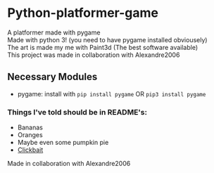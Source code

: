 # Python-platformer-game

A platformer made with pygame
<br>
Made with python 3! (you need to have pygame installed obviousely)
<br>
The art is made my me with Paint3d (The best software available)
<br>
This project was made in collaboration with Alexandre2006
<br>
## Necessary Modules
- pygame: install with ```pip install pygame```
    OR ```pip3 install pygame```

### Things I've told should be in README's:
- Bananas
- Oranges
- Maybe even some pumpkin pie
- [Clickbait](https://memeguy.com/photos/images/how-to-get-rich-quick-287554.jpg "How to get rich quick")

Made in collaboration with Alexandre2006
